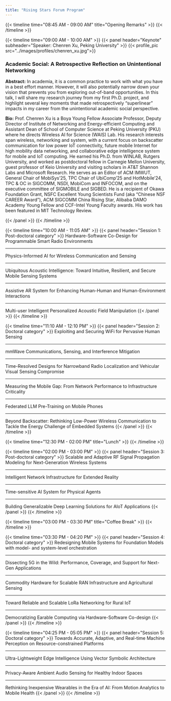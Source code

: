 ```yaml
---
title: "Rising Stars Forum Program"
---
```


{{< timeline time="08:45 AM - 09:00 AM" title="Opening Remarks" >}}
{{< /timeline >}}

{{< timeline time="09:00 AM - 10:00 AM" >}}
{{< panel header="Keynote" subheader="Speaker: Chenren Xu, Peking University" >}}
{{< profile_pic src="../images/profiles/chenren_xu.jpg">}}
    <h3>Academic Social: A Retrospective Reflection on Unintentional Networking</h3>
    <p><strong>Abstract:</strong> In academia, it is a common practice to work with what you have in a best effort manner. However, it will also potentially narrow down your vision that prevents you from exploring out-of-band opportunities. In this talk, I will share my research journey from my first Ph.D. project, and highlight several key moments that made retrospectively “superlinear” impacts in my career from the unintentional academic social perspective.
</p>
<p><strong>Bio:</strong> Prof. Chenren Xu is a Boya Young Fellow Associate Professor, Deputy Director of Institute of Networking and Energy-efficient Computing and Assistant Dean of School of Computer Science at Peking University (PKU) where he directs Wireless AI for Science (WAIS) Lab. His research interests span wireless, networking and system, with a current focus on backscatter communication for low power IoT connectivity, future mobile Internet for high mobility data networking, and collaborative edge intelligence system for mobile and IoT computing. He earned his Ph.D. from WINLAB, Rutgers University, and worked as postdoctoral fellow in Carnegie Mellon University, guest professor of Keio University and visiting scholars in AT&T Shannon Labs and Microsoft Research. He serves as an Editor of ACM IMWUT, General Chair of MobiSys’25, TPC Chair of UbiComp’25 and HotMobile’24, TPC & OC in SIGCOMM, NSDI, MobiCom and INFOCOM, and on the executive committee of SIGMOBILE and SIGBED. He is a recipient of Okawa Foundation Grant, NSFC Excellent Young Scientists Fund (aka “Chinese NSF CAREER Award”), ACM SIGCOMM China Rising Star, Alibaba DAMO Academy Young Fellow and CCF-Intel Young Faculty awards. His work has been featured in MIT Technology Review.
</p>
{{< /panel >}}
{{< /timeline >}}

{{< timeline time="10:00 AM - 11:05 AM" >}}
{{< panel header="Session 1: Post-doctoral category" >}}
Hardware-Software Co-Design for Programmable Smart Radio Environments
<hr>
Physics-Informed AI for Wireless Communication and Sensing
<hr>
Ubiquitous Acoustic Intelligence: Toward Intuitive, Resilient, and Secure Mobile Sensing Systems
<hr>
Assistive AR System for Enhancing Human-Human and Human-Environment Interactions
<hr>
Multi-user Intelligent Personalized Acoustic Field Manipulation
{{< /panel >}}
{{< /timeline >}}

{{< timeline time="11:10 AM - 12:10 PM" >}}
{{< panel header="Session 2: Doctoral category" >}}
Exploiting and Securing WiFi for Pervasive Human Sensing<hr>
mmWave Communications, Sensing, and Interference Mitigation<hr>
Time-Resolved Designs for Narrowband Radio Localization and Vehicular Visual Sensing Compromise<hr>
Measuring the Mobile Gap: From Network Performance to Infrastructure Criticality<hr>
Federated LLM Pre-Training on Mobile Phones<hr>
Beyond Backscatter: Rethinking Low-Power Wireless Communication to Tackle the Energy Challenge of Embedded Systems
{{< /panel >}}
{{< /timeline >}}

{{< timeline time="12:30 PM - 02:00 PM" title="Lunch" >}}
{{< /timeline >}}

{{< timeline time="02:00 PM - 03:00 PM" >}}
{{< panel header="Session 3: Post-doctoral category" >}}
Scalable and Adaptive RF Signal Propagation Modeling for Next-Generation Wireless Systems<hr>
Intelligent Network Infrastructure for Extended Reality<hr>
Time-sensitive AI System for Physical Agents<hr>
Building Generalizable Deep Learning Solutions for AIoT Applications
{{< /panel >}}
{{< /timeline >}}

{{< timeline time="03:00 PM - 03:30 PM" title="Coffee Break" >}}
{{< /timeline >}}

{{< timeline time="03:30 PM - 04:20 PM" >}}
{{< panel header="Session 4: Doctoral category" >}}
Redesigning Mobile Systems for Foundation Models with model- and system-level orchestration<hr>
Dissecting 5G in the Wild: Performance, Coverage, and Support for Next-Gen Applications<hr>
Commodity Hardware for Scalable RAN Infrastructure and Agricultural Sensing<hr>
Toward Reliable and Scalable LoRa Networking for Rural IoT<hr>
Democratizing Earable Computing via Hardware-Software Co-design
{{< /panel >}}
{{< /timeline >}}

{{< timeline time="04:25 PM - 05:05 PM" >}}
{{< panel header="Session 5: Doctoral category" >}}
Towards Accurate, Adaptive, and Real-time Machine Perception on Resource-constrained Platforms<hr>
Ultra-Lightweight Edge Intelligence Using Vector Symbolic Architecture<hr>
Privacy-Aware Ambient Audio Sensing for Healthy Indoor Spaces<hr>
Rethinking Inexpensive Wearables in the Era of AI: From Motion Analytics to Mobile Health
{{< /panel >}}
{{< /timeline >}}
